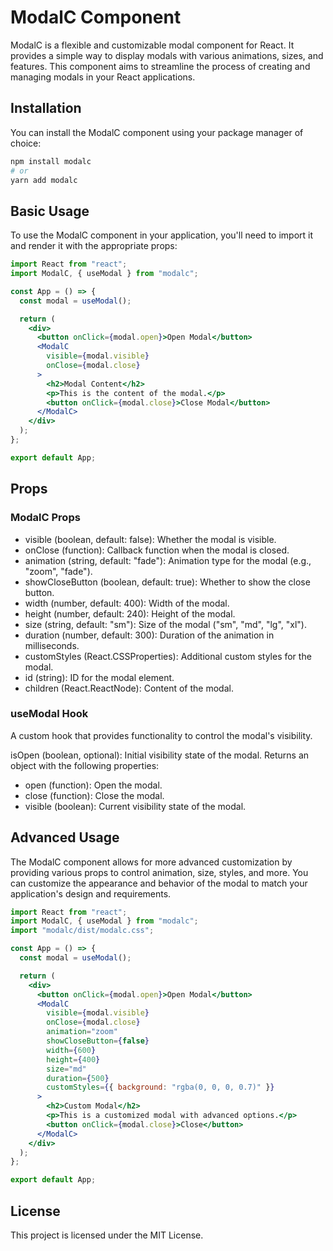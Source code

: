 # ModalC Component
ModalC is a flexible and customizable modal component for React. It provides a simple way to display modals with various animations, sizes, and features. This component aims to streamline the process of creating and managing modals in your React applications.

## Installation
You can install the ModalC component using your package manager of choice:

```bash
npm install modalc
# or
yarn add modalc
```

## Basic Usage
To use the ModalC component in your application, you'll need to import it and render it with the appropriate props:

```jsx
import React from "react";
import ModalC, { useModal } from "modalc";

const App = () => {
  const modal = useModal();

  return (
    <div>
      <button onClick={modal.open}>Open Modal</button>
      <ModalC
        visible={modal.visible}
        onClose={modal.close}
      >
        <h2>Modal Content</h2>
        <p>This is the content of the modal.</p>
        <button onClick={modal.close}>Close Modal</button>
      </ModalC>
    </div>
  );
};

export default App;
```

## Props
### ModalC Props
- visible (boolean, default: false): Whether the modal is visible.
- onClose (function): Callback function when the modal is closed.
- animation (string, default: "fade"): Animation type for the modal (e.g., "zoom", "fade").
- showCloseButton (boolean, default: true): Whether to show the close button.
- width (number, default: 400): Width of the modal.
- height (number, default: 240): Height of the modal.
- size (string, default: "sm"): Size of the modal ("sm", "md", "lg", "xl").
- duration (number, default: 300): Duration of the animation in milliseconds.
- customStyles (React.CSSProperties): Additional custom styles for the modal.
- id (string): ID for the modal element.
- children (React.ReactNode): Content of the modal.

### useModal Hook
A custom hook that provides functionality to control the modal's visibility.

isOpen (boolean, optional): Initial visibility state of the modal.
Returns an object with the following properties:

- open (function): Open the modal.
- close (function): Close the modal.
- visible (boolean): Current visibility state of the modal.
  
## Advanced Usage
The ModalC component allows for more advanced customization by providing various props to control animation, size, styles, and more. You can customize the appearance and behavior of the modal to match your application's design and requirements.

```jsx
import React from "react";
import ModalC, { useModal } from "modalc";
import "modalc/dist/modalc.css";

const App = () => {
  const modal = useModal();

  return (
    <div>
      <button onClick={modal.open}>Open Modal</button>
      <ModalC
        visible={modal.visible}
        onClose={modal.close}
        animation="zoom"
        showCloseButton={false}
        width={600}
        height={400}
        size="md"
        duration={500}
        customStyles={{ background: "rgba(0, 0, 0, 0.7)" }}
      >
        <h2>Custom Modal</h2>
        <p>This is a customized modal with advanced options.</p>
        <button onClick={modal.close}>Close</button>
      </ModalC>
    </div>
  );
};

export default App;
```

## License
This project is licensed under the MIT License.